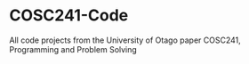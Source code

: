 # COSC241-Code
All code projects from the University of Otago paper COSC241, Programming and Problem Solving
